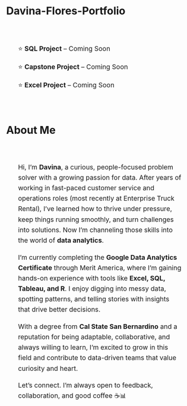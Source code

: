 # Davina-Flores-Portfolio
<section id="projects">
  <div style="max-width: 800px; margin: 0 auto; padding: 2rem; font-size: 1.1rem; line-height: 1.8;">
    <p>⭐ <strong>SQL Project</strong> – Coming Soon</p>
    <p>⭐ <strong>Capstone Project</strong> – Coming Soon</p>
    <p>⭐ <strong>Excel Project</strong> – Coming Soon</p>
  </div>
</section>


#  About Me
<section id="about">
  <div style="max-width: 800px; margin: 0 auto; padding: 2rem;">
    <p style="font-size: 1.1rem; line-height: 1.6;">
      Hi, I’m <strong>Davina</strong>, a curious, people-focused problem solver with a growing passion for data. 
      After years of working in fast-paced customer service and operations roles (most recently at Enterprise Truck Rental), 
      I’ve learned how to thrive under pressure, keep things running smoothly, and turn challenges into solutions. 
      Now I’m channeling those skills into the world of <strong>data analytics</strong>.
    </p>
    <p style="font-size: 1.1rem; line-height: 1.6; margin-top: 1rem;">
      I’m currently completing the <strong>Google Data Analytics Certificate</strong> through Merit America, 
      where I’m gaining hands-on experience with tools like <strong>Excel, SQL, Tableau, and R</strong>. 
      I enjoy digging into messy data, spotting patterns, and telling stories with insights that drive better decisions.
    </p>
    <p style="font-size: 1.1rem; line-height: 1.6; margin-top: 1rem;">
      With a degree from <strong>Cal State San Bernardino</strong> and a reputation for being adaptable, 
      collaborative, and always willing to learn, I’m excited to grow in this field and contribute to 
      data-driven teams that value curiosity and heart.
    </p>
    <p style="font-size: 1.1rem; line-height: 1.6; margin-top: 1rem;">
      Let’s connect. I’m always open to feedback, collaboration, and good coffee ☕📊
    </p>
  </div>
</section>

